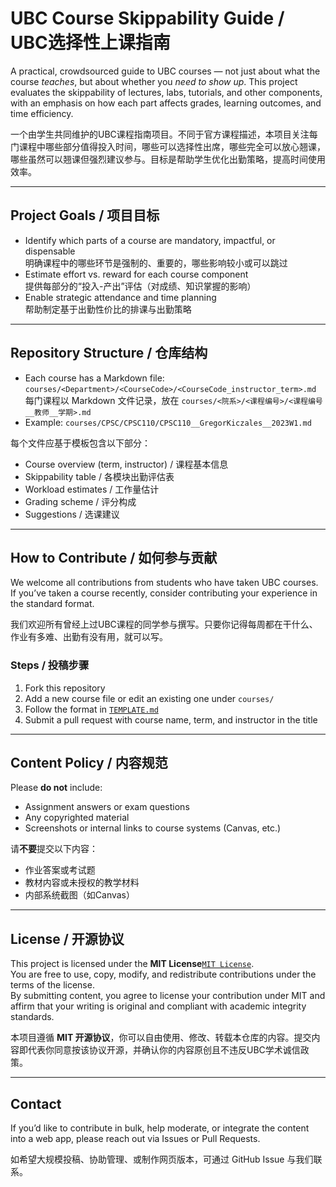# UBC Course Skippability Guide / UBC选择性上课指南

A practical, crowdsourced guide to UBC courses — not just about what the course *teaches*, but about whether you *need to show up*. This project evaluates the skippability of lectures, labs, tutorials, and other components, with an emphasis on how each part affects grades, learning outcomes, and time efficiency.

一个由学生共同维护的UBC课程指南项目。不同于官方课程描述，本项目关注每门课程中哪些部分值得投入时间，哪些可以选择性出席，哪些完全可以放心翘课，哪些虽然可以翘课但强烈建议参与。目标是帮助学生优化出勤策略，提高时间使用效率。

---

## Project Goals / 项目目标

- Identify which parts of a course are mandatory, impactful, or dispensable  
  明确课程中的哪些环节是强制的、重要的，哪些影响较小或可以跳过
- Estimate effort vs. reward for each course component  
  提供每部分的“投入-产出”评估（对成绩、知识掌握的影响）
- Enable strategic attendance and time planning  
  帮助制定基于出勤性价比的排课与出勤策略

---

## Repository Structure / 仓库结构

- Each course has a Markdown file: `courses/<Department>/<CourseCode>/<CourseCode_instructor_term>.md`  
  每门课程以 Markdown 文件记录，放在 `courses/<院系>/<课程编号>/<课程编号__教师__学期>.md`
- Example: `courses/CPSC/CPSC110/CPSC110__GregorKiczales__2023W1.md`

每个文件应基于模板包含以下部分：
- Course overview (term, instructor) / 课程基本信息
- Skippability table / 各模块出勤评估表
- Workload estimates / 工作量估计
- Grading scheme / 评分构成
- Suggestions / 选课建议

---

## How to Contribute / 如何参与贡献

We welcome all contributions from students who have taken UBC courses. If you’ve taken a course recently, consider contributing your experience in the standard format.

我们欢迎所有曾经上过UBC课程的同学参与撰写。只要你记得每周都在干什么、作业有多难、出勤有没有用，就可以写。

### Steps / 投稿步骤

1. Fork this repository  
2. Add a new course file or edit an existing one under `courses/`
3. Follow the format in [`TEMPLATE.md`](TEMPLATE.md)
4. Submit a pull request with course name, term, and instructor in the title

---

## Content Policy / 内容规范

Please **do not** include:
- Assignment answers or exam questions  
- Any copyrighted material  
- Screenshots or internal links to course systems (Canvas, etc.)

请**不要**提交以下内容：
- 作业答案或考试题
- 教材内容或未授权的教学材料
- 内部系统截图（如Canvas）

---

## License / 开源协议

This project is licensed under the **MIT License**[`MIT License`](LISENSE).  
You are free to use, copy, modify, and redistribute contributions under the terms of the license.  
By submitting content, you agree to license your contribution under MIT and affirm that your writing is original and compliant with academic integrity standards.

本项目遵循 **MIT 开源协议**，你可以自由使用、修改、转载本仓库的内容。提交内容即代表你同意按该协议开源，并确认你的内容原创且不违反UBC学术诚信政策。

---

## Contact

If you’d like to contribute in bulk, help moderate, or integrate the content into a web app, please reach out via Issues or Pull Requests.

如希望大规模投稿、协助管理、或制作网页版本，可通过 GitHub Issue 与我们联系。
